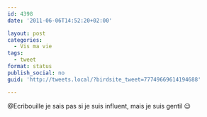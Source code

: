 ```yaml
---
id: 4398
date: '2011-06-06T14:52:20+02:00'

layout: post
categories:
  - Vis ma vie
tags:
  - tweet
format: status
publish_social: no
guid: 'http://tweets.local/?birdsite_tweet=77749669614194688'

---
```


@Ecribouille je sais pas si je suis influent, mais je suis gentil 😉
